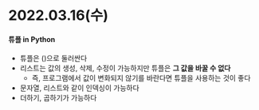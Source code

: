 # 2022.03.16(수)

#### 튜플 in Python
+ 튜플은 ()으로 둘러싼다
+ 리스트는 값의 생성, 삭제, 수정이 가능하지만 튜플은 **그 값을 바꿀 수 없다**
    - 즉, 프로그램에서 값이 변화되지 않기를 바란다면 튜플을 사용하는 것이 좋다
+ 문자열, 리스트와 같이 인덱싱이 가능하다
+ 더하기, 곱하기가 가능하다